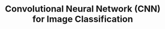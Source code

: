 ---
layout: page
title: Convolutional Neural Network (CNN) for Image Classification
description: Leveraged MobileNet architecture for classifying COCO dataset images to detect the presence of people, achieving 92% accuracy (class top 1%). Implemented data augmentation and optimized for computational efficiency.
img: assets/img/cnn.jpeg
redirect: https://github.com/vishanth10/Advance_ML
importance: 3
category: Course Project
---